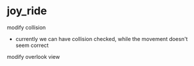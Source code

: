 # joy_ride

modify collision
- currently we can have collision checked, while the movement doesn't seem correct

modify overlook view
